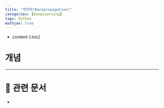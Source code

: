 ```yaml
---
title: "역전파(Backpropagation)"
categories: [DeepLearning]
tags: Python
mathjax: true
---
```


* content
{:toc}
# 개념



---

# 📌 관련 문서

-   

